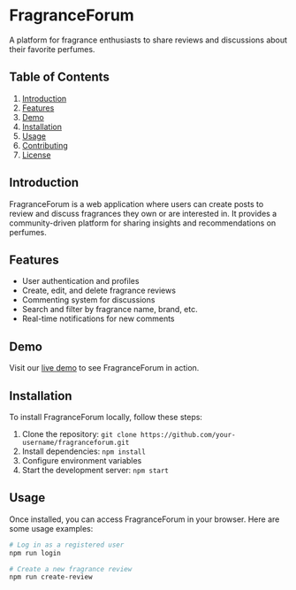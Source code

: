 # FragranceForum

A platform for fragrance enthusiasts to share reviews and discussions about their favorite perfumes.

## Table of Contents

1. [Introduction](#introduction)
2. [Features](#features)
3. [Demo](#demo)
4. [Installation](#installation)
5. [Usage](#usage)
6. [Contributing](#contributing)
7. [License](#license)

## Introduction

FragranceForum is a web application where users can create posts to review and discuss fragrances they own or are interested in. It provides a community-driven platform for sharing insights and recommendations on perfumes.

## Features

- User authentication and profiles
- Create, edit, and delete fragrance reviews
- Commenting system for discussions
- Search and filter by fragrance name, brand, etc.
- Real-time notifications for new comments

## Demo

Visit our [live demo](https://fragranceforum.example.com) to see FragranceForum in action.

## Installation

To install FragranceForum locally, follow these steps:

1. Clone the repository: `git clone https://github.com/your-username/fragranceforum.git`
2. Install dependencies: `npm install`
3. Configure environment variables
4. Start the development server: `npm start`

## Usage

Once installed, you can access FragranceForum in your browser. Here are some usage examples:

```bash
# Log in as a registered user
npm run login

# Create a new fragrance review
npm run create-review
